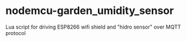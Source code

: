# nodemcu-garden_umidity_sensor
Lua script for driving ESP8266 wifi shield and "hidro sensor" over MQTT protocol 
